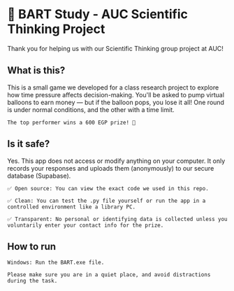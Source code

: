 # 🎈 BART Study - AUC Scientific Thinking Project

Thank you for helping us with our Scientific Thinking group project at AUC!

## What is this?

This is a small game we developed for a class research project to explore how time pressure affects decision-making.
You'll be asked to pump virtual balloons to earn money — but if the balloon pops, you lose it all!
One round is under normal conditions, and the other with a time limit.

    The top performer wins a 600 EGP prize! 🎉

## Is it safe?

Yes. This app does not access or modify anything on your computer.
It only records your responses and uploads them (anonymously) to our secure database (Supabase).

    ✅ Open source: You can view the exact code we used in this repo.

    ✅ Clean: You can test the .py file yourself or run the app in a controlled environment like a library PC.

    ✅ Transparent: No personal or identifying data is collected unless you voluntarily enter your contact info for the prize.

## How to run

    Windows: Run the BART.exe file.

    Please make sure you are in a quiet place, and avoid distractions during the task.
